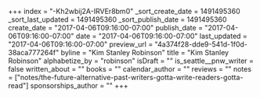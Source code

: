 +++
index = "-Kh2wbij2A-IRVEr8bm0"
_sort_create_date = 1491495360
_sort_last_updated = 1491495360
_sort_publish_date = 1491495360
create_date = "2017-04-06T09:16:00-07:00"
publish_date = "2017-04-06T09:16:00-07:00"
date = "2017-04-06T09:16:00-07:00"
last_updated = "2017-04-06T09:16:00-07:00"
preview_url = "4a374f28-dde9-541d-1f0d-38aca777264f"
byline = "Kim Stanley Robinson"
title = "Kim Stanley Robinson"
alphabetize_by = "robinson"
isDraft = ""
is_seattle__pnw_writer = false
written_about = ""
books = ""
calendar_author = ""
reviews = ""
notes = ["notes/the-future-alternative-past-writers-gotta-write-readers-gotta-read"]
sponsorships_author = ""
+++
